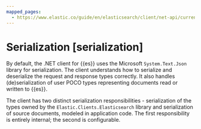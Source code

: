 ```yaml
---
mapped_pages:
  - https://www.elastic.co/guide/en/elasticsearch/client/net-api/current/serialization.html
---
```


# Serialization [serialization]

By default, the .NET client for {{es}} uses the Microsoft `System.Text.Json` library for serialization. The client understands how to serialize and deserialize the request and response types correctly. It also handles (de)serialization of user POCO types representing documents read or written to {{es}}.

The client has two distinct serialization responsibilities - serialization of the types owned by the `Elastic.Clients.Elasticsearch` library and serialization of source documents, modeled in application code. The first responsibility is entirely internal; the second is configurable.
